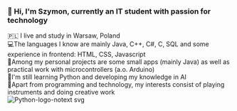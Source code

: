 ### 👋 Hi, I'm Szymon, currently an IT student with passion for technology <br/>
🇵🇱 I live and study in Warsaw, Poland <br/>
💻The languages I know are mainly Java, C++, C#, C, SQL and some experience in frontend: HTML, CSS, Javascript <br/>
🎨Among my personal projects are some small apps (mainly Java) as well as practical work with microcontrollers (a.o. Arduino) <br/>
🌱I'm still learning Python and developing my knowledge in AI <br/>
🎹Apart from programming and technology, my interests consist of playing instruments and doing creative work <br/>
![Python-logo-notext svg](https://github.com/user-attachments/assets/4d2f0b31-7e47-4515-810b-d7a44f7fe661)
